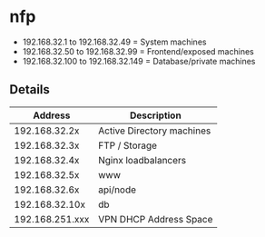 nfp
===

* 192.168.32.1 to 192.168.32.49 = System machines
* 192.168.32.50 to 192.168.32.99 = Frontend/exposed machines
* 192.168.32.100 to 192.168.32.149 = Database/private machines


Details
-------

 Address        | Description
----------------|-------------------------
192.168.32.2x   | Active Directory machines
192.168.32.3x   | FTP / Storage
192.168.32.4x   | Nginx loadbalancers
192.168.32.5x   | www
192.168.32.6x   | api/node
192.168.32.10x  | db
192.168.251.xxx | VPN DHCP Address Space
